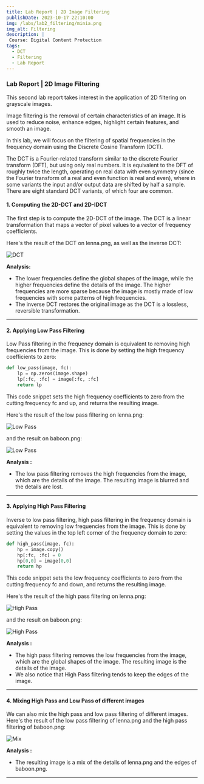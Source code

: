 ```yaml
---
title: Lab Report | 2D Image Filtering
publishDate: 2023-10-17 22:10:00
img: /labs/lab2_filtering/minia.png
img_alt: Filtering
description: |
 Course: Digital Content Protection
tags:
  - DCT
  - Filtering
  - Lab Report
---
```

<style>
  pre{
    border-radius: 5px;
    margin: 0 2px;
    background-color: #f2f2f2;
  }
</style>

### Lab Report | 2D Image Filtering

This second lab report takes interest in the application of 2D filtering on grayscale images.

Image filtering is the removal of certain characteristics of an image. It is used to reduce noise, enhance edges, highlight certain features, and smooth an image.

In this lab, we will focus on the filtering of spatial frequencies in the frequency domain using the Discrete Cosine Transform (DCT).

The DCT is a Fourier-related transform similar to the discrete Fourier transform (DFT), but using only real numbers. It is equivalent to the DFT of roughly twice the length, operating on real data with even symmetry (since the Fourier transform of a real and even function is real and even), where in some variants the input and/or output data are shifted by half a sample. There are eight standard DCT variants, of which four are common.

#### 1. Computing the 2D-DCT and 2D-IDCT

The first step is to compute the 2D-DCT of the image. The DCT is a linear transformation that maps a vector of pixel values to a vector of frequency coefficients. 

Here's the result of the DCT on lenna.png, as well as the inverse DCT:

![DCT](/labs/lab2_filtering/2d_dct.png)

**Analysis:**
- The lower frequencies define the global shapes of the image, while the higher frequencies define the details of the image. The higher frequencies are more sparse because the image is mostly made of low frequencies with some patterns of high frequencies.
- The inverse DCT restores the original image as the DCT is a lossless, reversible transformation.


---



#### 2. Applying Low Pass Filtering

Low Pass filtering in the frequency domain is equivalent to removing high frequencies from the image. This is done by setting the high frequency coefficients to zero:

```python
def low_pass(image, fc):
    lp = np.zeros(image.shape)
    lp[:fc, :fc] = image[:fc, :fc]
    return lp
```

This code snippet sets the high frequency coefficients to zero from the cutting frequency fc and up, and returns the resulting image.

Here's the result of the low pass filtering on lenna.png:

![Low Pass](/labs/lab2_filtering/lp.png)

and the result on baboon.png:

![Low Pass](/labs/lab2_filtering/lp_baboon.png)

**Analysis :**
- The low pass filtering removes the high frequencies from the image, which are the details of the image. The resulting image is blurred and the details are lost.

---

#### 3. Applying High Pass Filtering

Inverse to low pass filtering, high pass filtering in the frequency domain is equivalent to removing low frequencies from the image. This is done by setting the values in the top left corner of the frequency domain to zero:

```python
def high_pass(image, fc):
    hp = image.copy()
    hp[:fc, :fc] = 0
    hp[0,0] = image[0,0]
    return hp 
```

This code snippet sets the low frequency coefficients to zero from the cutting frequency fc and down, and returns the resulting image.

Here's the result of the high pass filtering on lenna.png:

![High Pass](/labs/lab2_filtering/hp_lenna.png)

and the result on baboon.png:

![High Pass](/labs/lab2_filtering/hp_baboon.png)

**Analysis :**
- The high pass filtering removes the low frequencies from the image, which are the global shapes of the image. The resulting image is the details of the image.
- We also notice that High Pass filtering tends to keep the edges of the image.
---

#### 4. Mixing High Pass and Low Pass of different images

We can also mix the high pass and low pass filtering of different images. Here's the result of the low pass filtering of lenna.png and the high pass filtering of baboon.png:

![Mix](/labs/lab2_filtering/hp_lp.png)

**Analysis :**
- The resulting image is a mix of the details of lenna.png and the edges of baboon.png.

---
